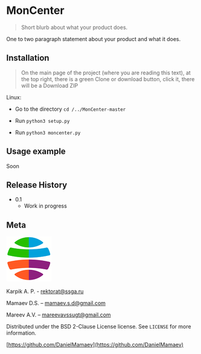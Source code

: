 # MonCenter
> Short blurb about what your product does.

One to two paragraph statement about your product and what it does.



## Installation

> On the main page of the project (where you are reading this text), at the top right, there is a green Clone or download button, click it, there will be a Download ZIP

Linux:

* Go to the directory `cd /../MonCenter-master`

* Run ``python3 setup.py``
* Run ``python3 moncenter.py``

## Usage example

Soon

## Release History

* 0.1
    * Work in progress

## Meta
![](ssugt.png)

Karpik A. P. - rektorat@ssga.ru

Mamaev D.S. – mamaev.s.d@gmail.com

Mareev A.V. – mareevavssugt@gmail.com

Distributed under the BSD 2-Clause License license. See ``LICENSE`` for more information.

[https://github.com/DanielMamaev](https://github.com/DanielMamaev)
